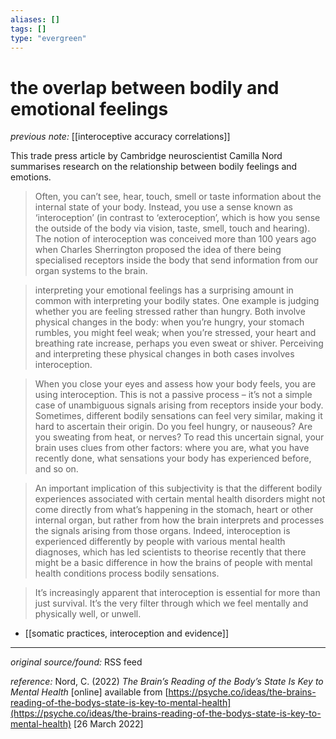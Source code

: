 ```yaml
---
aliases: []
tags: []
type: "evergreen"
---
```


# the overlap between bodily and emotional feelings

_previous note:_ [[interoceptive accuracy correlations]]

This trade press article by Cambridge neuroscientist Camilla Nord summarises research on the relationship between bodily feelings and emotions.

> Often, you can’t see, hear, touch, smell or taste information about the internal state of your body. Instead, you use a sense known as ‘interoception’ (in contrast to ‘exteroception’, which is how you sense the outside of the body via vision, taste, smell, touch and hearing). The notion of interoception was conceived more than 100 years ago when Charles Sherrington proposed the idea of there being specialised receptors inside the body that send information from our organ systems to the brain.

> interpreting your emotional feelings has a surprising amount in common with interpreting your bodily states. One example is judging whether you are feeling stressed rather than hungry. Both involve physical changes in the body: when you’re hungry, your stomach rumbles, you might feel weak; when you’re stressed, your heart and breathing rate increase, perhaps you even sweat or shiver. Perceiving and interpreting these physical changes in both cases involves interoception.

> When you close your eyes and assess how your body feels, you are using interoception. This is not a passive process – it’s not a simple case of unambiguous signals arising from receptors inside your body. Sometimes, different bodily sensations can feel very similar, making it hard to ascertain their origin. Do you feel hungry, or nauseous? Are you sweating from heat, or nerves? To read this uncertain signal, your brain uses clues from other factors: where you are, what you have recently done, what sensations your body has experienced before, and so on. 

> An important implication of this subjectivity is that the different bodily experiences associated with certain mental health disorders might not come directly from what’s happening in the stomach, heart or other internal organ, but rather from how the brain interprets and processes the signals arising from those organs. Indeed, interoception is experienced differently by people with various mental health diagnoses, which has led scientists to theorise recently that there might be a basic difference in how the brains of people with mental health conditions process bodily sensations.

> It’s increasingly apparent that interoception is essential for more than just survival. It’s the very filter through which we feel mentally and physically well, or unwell. 

- [[somatic practices, interoception and evidence]]

---

_original source/found:_ RSS feed

_reference:_ Nord, C. (2022) _The Brain’s Reading of the Body’s State Is Key to Mental Health_ [online] available from [https://psyche.co/ideas/the-brains-reading-of-the-bodys-state-is-key-to-mental-health](https://psyche.co/ideas/the-brains-reading-of-the-bodys-state-is-key-to-mental-health) [26 March 2022]



